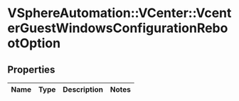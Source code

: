 # VSphereAutomation::VCenter::VcenterGuestWindowsConfigurationRebootOption

## Properties
Name | Type | Description | Notes
------------ | ------------- | ------------- | -------------


